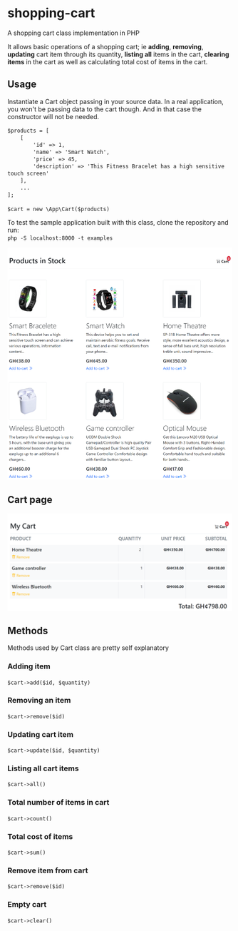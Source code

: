 # shopping-cart
A shopping cart class implementation in PHP


It allows basic operations of a shopping cart; ie **adding**, **removing**, **updating** cart item through its quantity, **listing all** items in the cart, **clearing items** in the cart as well as calculating total cost of items in the cart.


## Usage

Instantiate a Cart object passing in your source data.
In a real application, you won't be passing data to the cart though. And in that case the constructor will not be needed.

``` 
$products = [
	[
		'id' => 1, 
		'name' => 'Smart Watch', 
		'price' => 45,  
		'description' => 'This Fitness Bracelet has a high sensitive touch screen'
	],
	...
];

$cart = new \App\Cart($products)

```
To test the sample application built with this class, clone the repository and run:\
`php -S localhost:8000 -t examples`


![PHP Shopping Cart](example/screenshots/product-listing.PNG)

## Cart page
![PHP Shopping Cart](example/screenshots/cart-page.PNG)

## Methods

Methods used by Cart class are pretty self explanatory

### Adding item

```$cart->add($id, $quantity)```

### Removing an item

```$cart->remove($id)```

### Updating cart item
```$cart->update($id, $quantity)```

### Listing all cart items

```$cart->all()```

### Total number of items in cart

```$cart->count()```

### Total cost of items

```$cart->sum()```

### Remove item from cart

```$cart->remove($id)```

### Empty cart

```$cart->clear()```
